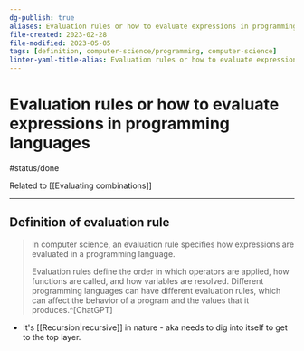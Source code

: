 ```yaml
---
dg-publish: true
aliases: Evaluation rules or how to evaluate expressions in programming languages, evaluation rule
file-created: 2023-02-28
file-modified: 2023-05-05
tags: [definition, computer-science/programming, computer-science]
linter-yaml-title-alias: Evaluation rules or how to evaluate expressions in programming languages
---
```


# Evaluation rules or how to evaluate expressions in programming languages

#status/done

Related to [[Evaluating combinations]]

---

## Definition of evaluation rule

> In computer science, an evaluation rule specifies how expressions are evaluated in a programming language.
>
> Evaluation rules define the order in which operators are applied, how functions are called, and how variables are resolved. Different programming languages can have different evaluation rules, which can affect the behavior of a program and the values that it produces.^[ChatGPT]

- It's [[Recursion|recursive]] in nature - aka needs to dig into itself to get to the top layer.

